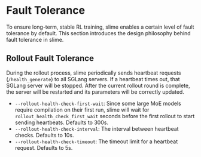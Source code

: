 # Fault Tolerance

To ensure long-term, stable RL training, slime enables a certain level of fault tolerance by default. This section introduces the design philosophy behind fault tolerance in slime.

## Rollout Fault Tolerance

During the rollout process, slime periodically sends heartbeat requests (`/health_generate`) to all SGLang servers. If a heartbeat times out, that SGLang server will be stopped. After the current rollout round is complete, the server will be restarted and its parameters will be correctly updated.

- `--rollout-health-check-first-wait`: Since some large MoE models require compilation on their first run, slime will wait for `rollout_health_check_first_wait` seconds before the first rollout to start sending heartbeats. Defaults to 300s.
- `--rollout-health-check-interval`: The interval between heartbeat checks. Defaults to 10s.
- `--rollout-health-check-timeout`: The timeout limit for a heartbeat request. Defaults to 5s.
